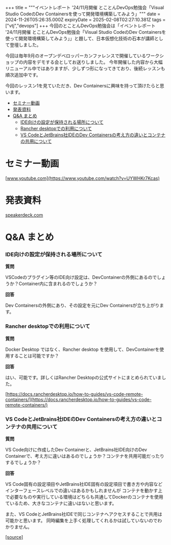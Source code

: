 +++
title = """イベントレポート '24/11月開催 とことんDevOps勉強会「Visual Studio CodeのDev Containersを使って開発環境構築してみよう」"""
date = 2024-11-26T05:26:35.000Z
expiryDate = 2025-02-08T02:27:10.381Z
tags = ["vtj","devops"]
+++
今回のとことんDevOps勉強会は「イベントレポート '24/11月開催 とことんDevOps勉強会「Visual Studio CodeのDev Containersを使って開発環境構築してみよう」」と題して、日本仮想化技術の石本が講師として登壇しました。

今回は毎年9月のオープンデベロッパーカンファレンスで開催しているワークショップの内容をデモする会としてお送りしました。 今年開催した内容から大幅リニューアル中ではありますが、少しずつ形になってきており、後続レッスンも順次追加中です。

今回のレッスン1を見ていただき、Dev Containersに興味を持って頂けたらと思います。

*   [セミナー動画](#セミナー動画)
*   [発表資料](#発表資料)
*   [Q&A まとめ](#QA-まとめ)
    *   [IDE向けの設定が保持される場所について](#IDE向けの設定が保持される場所について)
    *   [Rancher desktopでの利用について](#Rancher-desktopでの利用について)
    *   [VS CodeとJetBrains社IDEのDev Containersの考え方の違いとコンテナの共用について](#VS-CodeとJetBrains社IDEのDev-Containersの考え方の違いとコンテナの共用について)

セミナー動画
======

[www.youtube.com](https://www.youtube.com/watch?v=UYWHKr7Kcas)

発表資料
====

[speakerdeck.com](https://speakerdeck.com/devops_vtj/11yue-kai-cui-visual-studio-codenodev-containerswoshi-tutekai-fa-huan-jing-gou-zhu-sitemiyou)

Q&A まとめ
=======

### IDE向けの設定が保持される場所について

**質問**

VSCodeのプラグイン等のIDE向け設定は、DevContainerの外側にあるのでしょうか？Container内に含まれるのでしょうか？

**回答**

Dev Containersの外側にあり、その設定を元にDev Containersが立ち上がります。

### Rancher desktopでの利用について

**質問**

Docker Desktop ではなく、Rancher desktop を使用して、DevContainerを使用することは可能ですか？

**回答**

はい、可能です。詳しくはRancher Desktopの公式サイトにまとめられていました。

[https://docs.rancherdesktop.io/how-to-guides/vs-code-remote-containers/](https://docs.rancherdesktop.io/how-to-guides/vs-code-remote-containers/)

### VS CodeとJetBrains社IDEのDev Containersの考え方の違いとコンテナの共用について

**質問**

VS Code向けに作成したDev Containerと、JetBrains社IDE向けのDev Containerで、考え方に違いはあるのでしょうか？コンテナを共用可能だったりするでしょうか？

**回答**

VS Code固有の設定項目やJetBrains社IDE固有の設定項目で書き方や内容などインターフェースレベルでの違いはあるかもしれませんが コンテナを動かす上で必要なものや実行している環境はどちらも共通してDockerのコンテナを使用ているため、大きなコンテナに違いはないと思います。

また、VS CodeとJetBrains社IDEで同じコンテナへアクセスすることで共用は可能かと思います。 同時編集を上手く処理してくれるかは試していないのでわかりません。

[[source]](https://devops-blog.virtualtech.jp/entry/20241126/1732598795)
